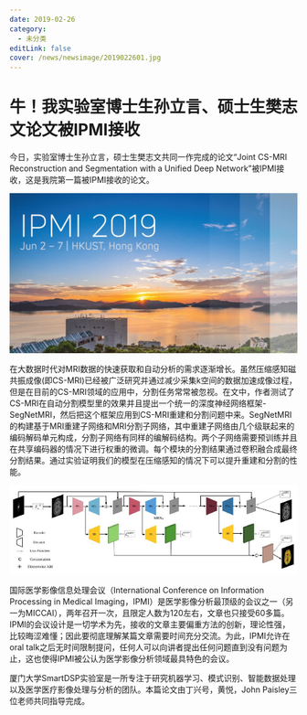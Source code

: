 ```yaml
---
date: 2019-02-26
category:
  - 未分类
editLink: false
cover: /news/newsimage/2019022601.jpg
---
```



# 牛！我实验室博士生孙立言、硕士生樊志文论文被IPMI接收

今日，实验室博士生孙立言，硕士生樊志文共同一作完成的论文“Joint CS-MRI Reconstruction and Segmentation with a Unified Deep Network”被IPMI接收，这是我院第一篇被IPMI接收的论文。
<!-- more -->


![](/news/newsimage/2019022601.jpg)

在大数据时代对MRI数据的快速获取和自动分析的需求逐渐增长。虽然压缩感知磁共振成像(即CS-MRI)已经被广泛研究并通过减少采集k空间的数据加速成像过程，但是在目前的CS-MRI领域的应用中，分割任务常常被忽视。在文中，作者测试了CS-MRI在自动分割模型里的效果并且提出一个统一的深度神经网络框架-SegNetMRI，然后把这个框架应用到CS-MRI重建和分割问题中来。SegNetMRI的构建基于MRI重建子网络和MRI分割子网络，其中重建子网络由几个级联起来的编码解码单元构成，分割子网络有同样的编解码结构。两个子网络需要预训练并且在共享编码器的情况下进行权重的微调。每个模块的分割结果通过卷积融合成最终分割结果。通过实验证明我们的模型在压缩感知的情况下可以提升重建和分割的性能。

![](/news/newsimage/2019022602.jpg)

国际医学影像信息处理会议（International Conference on Information Processing in Medical Imaging，IPMI）是医学影像分析最顶级的会议之一（另一为MICCAI），两年召开一次，且限定人数为120左右，文章也只接受60多篇。  IPMI的会议设计是一切学术为先，接收的文章主要偏重方法的创新，理论性强，比较晦涩难懂；因此要彻底理解某篇文章需要时间充分交流。为此，IPMI允许在oral talk之后无时间限制提问，任何人可以向讲者提出任何问题直到没有问题为止，这也使得IPMI被公认为医学影像分析领域最具特色的会议。

厦门大学SmartDSP实验室是一所专注于研究机器学习、模式识别、智能数据处理以及医学医疗影像处理与分析的团队。本篇论文由丁兴号，黄悦，John Paisley三位老师共同指导完成。